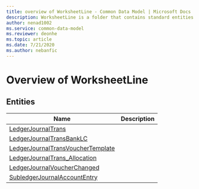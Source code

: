 ```yaml
---
title: overview of WorksheetLine - Common Data Model | Microsoft Docs
description: WorksheetLine is a folder that contains standard entities related to the Common Data Model.
author: nenad1002
ms.service: common-data-model
ms.reviewer: deonhe
ms.topic: article
ms.date: 7/21/2020
ms.author: nebanfic
---
```


# Overview of WorksheetLine


## Entities

|Name|Description|
|---|---|
|[LedgerJournalTrans](LedgerJournalTrans.md)||
|[LedgerJournalTransBankLC](LedgerJournalTransBankLC.md)||
|[LedgerJournalTransVoucherTemplate](LedgerJournalTransVoucherTemplate.md)||
|[LedgerJournalTrans_Allocation](LedgerJournalTrans_Allocation.md)||
|[LedgerJournalVoucherChanged](LedgerJournalVoucherChanged.md)||
|[SubledgerJournalAccountEntry](SubledgerJournalAccountEntry.md)||
